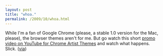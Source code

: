 ```yaml
---
layout: post
title: "whoa."
permalink: /2009/10/whoa.html
---
```


<p>While I&#39;m a fan of Google Chrome (please, a stable 1.0 version for the Mac, please), the browser themes aren&#39;t for me.  But go watch this short <a href="http://www.youtube.com/googlechromethemes">promo video on YouTube for Chrome Artist Themes</a> and watch what happens.  Slick.  (<a href="http://delicious.com/cityofsound">via</a>)</p>


